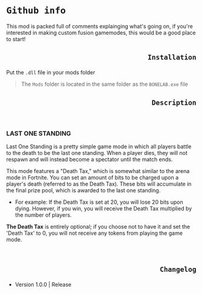# ```Github info```

This mod is packed full of comments explainging what's going on, if you're interested in making custom fusion gamemodes, this would be a good place to start!


## <p align="right">```Installation```

Put the `.dll` file in your mods folder
>The `Mods` folder is located in the same folder as the `BONELAB.exe` file

## <p align="right">```Description```

<br>

### LAST ONE STANDING

Last One Standing is a pretty simple game mode in which all players battle to the death to be the last one standing. When a player dies, they will not respawn and will instead become a spectator until the match ends.

This mode features a "Death Tax," which is somewhat similar to the arena mode in Fortnite. You can set an amount of bits to be charged upon a player's death (referred to as the Death Tax). These bits will accumulate in the final prize pool, which is awarded to the last one standing.
- For example: If the Death Tax is set at 20, you will lose 20 bits upon dying. However, if you win, you will receive the Death Tax multiplied by the number of players.


**The Death Tax** is entirely optional; if you choose not to have it and set the 'Death Tax' to 0, you will not receive any tokens from playing the game mode.

<br>

## <p align="right">```Changelog```

- Version 1.0.0 | Release


